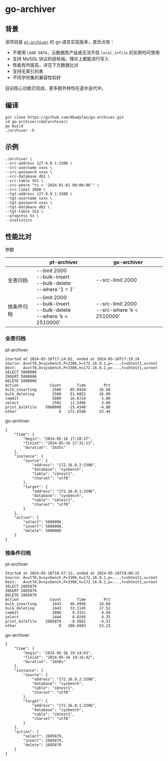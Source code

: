 # go-archiver

## 背景

该项目是 [`pt-archiver`](https://docs.percona.com/percona-toolkit/pt-archiver.html) 的 go 语言实现版本，其优点有：

* 不使用 `LOAD DATA`，云数据库产品或无法开启 `local_infile` 的实例均可使用
* 支持 MySQL 协议的目标端，理论上都能进行写入
* 性能有所提高，详见下方数据比对
* 支持无索引的表
* 不同字符集的兼容性较好

目前核心功能已完成，更多额外特性在逐步迭代中。

## 编译

```shell
git clone https://github.com/dbadylan/go-archiver.git
cd go-archiver/cmd/archiver/
go build
./archiver -h
```

## 示例

```shell
./archiver \
--src-address 127.0.0.1:3306 \
--src-username xxxx \
--src-password xxxx \
--src-database db1 \
--src-table tb1 \
--src-where "ts < '2024-01-01 00:00:00'" \
--src-limit 2000 \
--tgt-address 127.0.0.1:3308 \
--tgt-username xxxx \
--tgt-password xxxx \
--tgt-database db2 \
--tgt-table tb2 \
--progress 5s \
--statistics
```

## 性能比对

参数

|       | pt-archiver                                                                   | go-archiver                                     |
|-------|-------------------------------------------------------------------------------|-------------------------------------------------|
| 全表归档  | --limit 2000<br />--bulk-insert<br />--bulk-delete<br />--where '1 = 1'       | --src-limit 2000                                |
| 按条件归档 | --limit 2000<br />--bulk-insert<br />--bulk-delete<br />--where 'k < 2510000' | --src-limit 2000<br />--src-where 'k < 2510000' |

### 全表归档

pt-archiver

```
Started at 2024-05-16T17:14:02, ended at 2024-05-16T17:19:24
Source: A=utf8,D=sysbench,P=3306,h=172.16.0.1,p=...,t=sbtest1,u=root
Dest:   A=utf8,D=sysbench,P=3306,h=172.16.0.2,p=...,t=sbtest1,u=root
SELECT 5000000
INSERT 5000000
DELETE 5000000
Action              Count       Time        Pct
bulk_inserting       2500    85.6934      26.68
bulk_deleting        2500    51.6852      16.09
commit               5000    16.0724       5.00
select               2501    11.5496       3.60
print_bulkfile    5000000   -15.4340      -4.80
other                   0   171.6598      53.44
```

go-archiver

```
{
    "time": {
        "begin": "2024-05-16 17:28:37",
        "finish": "2024-05-16 17:31:13",
        "duration": "2m35s"
    },
    "instance": {
        "source": {
            "address": "172.16.0.2:3306",
            "database": "sysbench",
            "table": "sbtest1",
            "charset": "utf8"
        },
        "target": {
            "address": "172.16.0.1:3306",
            "database": "sysbench",
            "table": "sbtest1",
            "charset": "utf8"
        }
    },
    "action": {
        "select": 5000000,
        "insert": 5000000,
        "delete": 5000000
    }
}
```

### 按条件归档

pt-archiver

```
Started at 2024-05-16T18:57:13, ended at 2024-05-16T19:00:22
Source: A=utf8,D=sysbench,P=3306,h=172.16.0.1,p=...,t=sbtest1,u=root
Dest:   A=utf8,D=sysbench,P=3306,h=172.16.0.2,p=...,t=sbtest1,u=root
SELECT 2885879
INSERT 2885879
DELETE 2885879
Action              Count       Time        Pct
bulk_inserting       1443    46.4956      24.60
bulk_deleting        1443    33.1145      17.52
commit               2886     9.3321       4.94
select               1444     8.0295       4.25
print_bulkfile    2885879    -8.5681      -4.53
other                   0   100.6093      53.23
```

go-archiver

```
{
    "time": {
        "begin": "2024-05-16 19:14:43",
        "finish": "2024-05-16 19:16:42",
        "duration": "1m58s"
    },
    "instance": {
        "source": {
            "address": "172.16.0.2:3306",
            "database": "sysbench",
            "table": "sbtest1",
            "charset": "utf8"
        },
        "target": {
            "address": "172.16.0.1:3306",
            "database": "sysbench",
            "table": "sbtest1",
            "charset": "utf8"
        }
    },
    "action": {
        "select": 2885879,
        "insert": 2885879,
        "delete": 2885879
    }
}
```